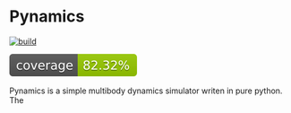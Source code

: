 # Pynamics

[![build](https://github.com/AlexP210/pynamics/actions/workflows/build.yml/badge.svg)](https://github.com/AlexP210/pynamics/actions/workflows/build.yml)

![coverage](.coverage-badge.svg)

Pynamics is a simple multibody dynamics simulator writen in pure python. The
